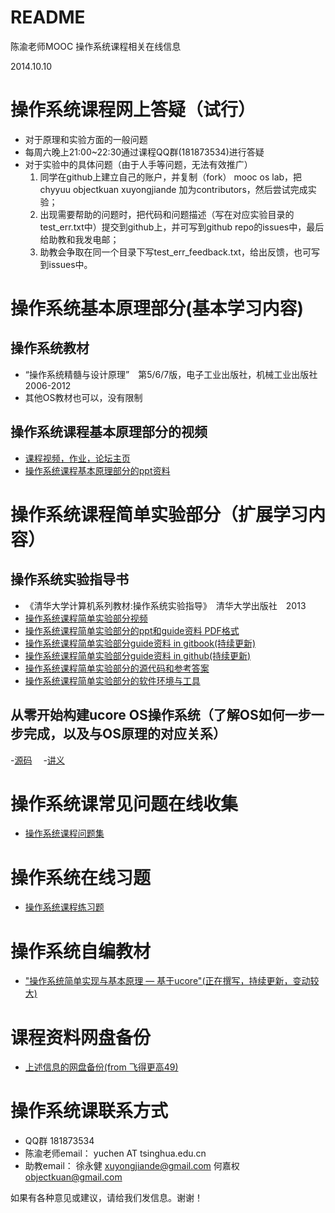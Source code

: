 # README
陈渝老师MOOC 操作系统课程相关在线信息

2014.10.10

# 操作系统课程网上答疑（试行）
- 对于原理和实验方面的一般问题
 - 每周六晚上21:00~22:30通过课程QQ群(181873534)进行答疑
- 对于实验中的具体问题（由于人手等问题，无法有效推广）
  1. 同学在github上建立自己的账户，并复制（fork） mooc os lab，把chyyuu objectkuan xuyongjiande 加为contributors，然后尝试完成实验；
  1. 出现需要帮助的问题时，把代码和问题描述（写在对应实验目录的test_err.txt中）提交到github上，并可写到github repo的issues中，最后给助教和我发电邮；
  1. 助教会争取在同一个目录下写test_err_feedback.txt，给出反馈，也可写到issues中。

# 操作系统基本原理部分(基本学习内容)

## 操作系统教材
- “操作系统精髓与设计原理”　第5/6/7版，电子工业出版社，机械工业出版社　2006-2012
- 其他OS教材也可以，没有限制

## 操作系统课程基本原理部分的视频
- [课程视频，作业，论坛主页]( http://www.topu.com/mooc/4100)
- [操作系统课程基本原理部分的ppt资料](http://pan.baidu.com/s/1jGoUciM)

# 操作系统课程简单实验部分（扩展学习内容）

## 操作系统实验指导书
- 《清华大学计算机系列教材:操作系统实验指导》　清华大学出版社　2013
- [操作系统课程简单实验部分视频](http://www.topu.com/mooc/4100)
- [操作系统课程简单实验部分的ppt和guide资料 PDF格式](http://pan.baidu.com/s/1i3vbdXV)
- [操作系统课程简单实验部分guide资料 in gitbook(持续更新)](http://objectkuan.gitbooks.io/ucore-docs/)
- [操作系统课程简单实验部分guide资料 in github(持续更新)](http://hejq.me/ucore_docs/)
- [操作系统课程简单实验部分的源代码和参考答案](https://github.com/chyyuu/mucore_lab)
- [操作系统课程简单实验部分的软件环境与工具](http://pan.baidu.com/s/1gdePM6J)

## 从零开始构建ucore OS操作系统（了解OS如何一步一步完成，以及与OS原理的对应关系）
 -[源码](https://github.com/chyyuu/ucorebook_code)
　-[讲义](https://github.com/chyyuu/ucorebook)

# 操作系统课常见问题在线收集
- [操作系统课程问题集](http://xuyongjiande.gitbooks.io/os-qa/)

# 操作系统在线习题
- [操作系统课程练习题](https://www.gitbook.io/book/xuyongjiande/os_exercises)

# 操作系统自编教材
- ["操作系统简单实现与基本原理 — 基于ucore"(正在撰写，持续更新，变动较大)](http://chyyuu.gitbooks.io/ucorebook/)

# 课程资料网盘备份
- [上述信息的网盘备份(from 飞得更高49)](http://pan.baidu.com/s/1sjlrZSp)

# 操作系统课联系方式
- QQ群 181873534
- 陈渝老师email： yuchen AT tsinghua.edu.cn
- 助教email： 徐永健 xuyongjiande@gmail.com 何嘉权 objectkuan@gmail.com

如果有各种意见或建议，请给我们发信息。谢谢！
